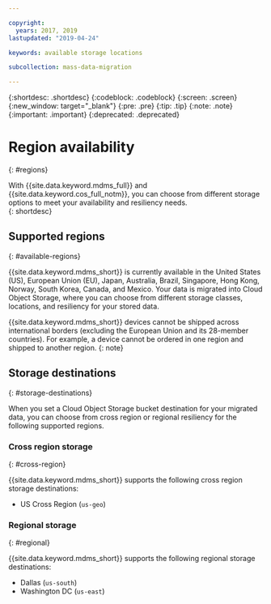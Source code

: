 ```yaml
---

copyright:
  years: 2017, 2019
lastupdated: "2019-04-24"

keywords: available storage locations

subcollection: mass-data-migration

---
```


{:shortdesc: .shortdesc}
{:codeblock: .codeblock}
{:screen: .screen}
{:new_window: target="_blank"}
{:pre: .pre}
{:tip: .tip}
{:note: .note}
{:important: .important}
{:deprecated: .deprecated}

# Region availability
{: #regions}

With {{site.data.keyword.mdms_full}} and {{site.data.keyword.cos_full_notm}}, you can choose from different storage options to meet your availability and resiliency needs.  
{: shortdesc}

## Supported regions
{: #available-regions}

{{site.data.keyword.mdms_short}} is currently available in the United States (US), European Union (EU), Japan, Australia, Brazil, Singapore, Hong Kong, Norway, South Korea, Canada, and Mexico. Your data is migrated into Cloud Object Storage, where you can choose from different storage classes, locations, and resiliency for your stored data. 

{{site.data.keyword.mdms_short}} devices cannot be shipped across international borders (excluding the European Union and its 28-member countries). For example, a device cannot be ordered in one region and shipped to another region.
{: note}

## Storage destinations
{: #storage-destinations}

When you set a Cloud Object Storage bucket destination for your migrated data, you can choose from cross region or regional resiliency for the following supported regions.

### Cross region storage
{: #cross-region}

{{site.data.keyword.mdms_short}} supports the following cross region storage destinations:

- US Cross Region (`us-geo`)

### Regional storage
{: #regional}

{{site.data.keyword.mdms_short}} supports the following regional storage destinations:

- Dallas (`us-south`)
- Washington DC (`us-east`)



